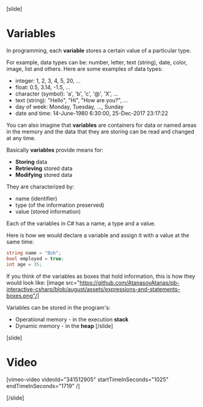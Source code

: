 [slide]
# Variables
In programming, each **variable** stores a certain value of a particular type. 

For example, data types can be: number, letter, text (string), date, color, image, list and others. Here are some examples of data types:
* integer: 1, 2, 3, 4, 5, 20, …
* float: 0.5, 3.14, -1.5, …
* character (symbol): 'a', 'b', 'c', '@', 'X', …
* text (string): "Hello", "Hi", "How are you?", …
* day of week: Monday, Tuesday, …, Sunday
* date and time: 14-June-1980 6:30:00, 25-Dec-2017 23:17:22

You can also imagine that **variables** are containers for data or named areas in the memory and the data that they are storing can be read and changed at any time. 

Basically **variables** provide means for:
  * **Storing** data
  * **Retrieving** stored data
  * **Modifying** stored data
  
They are characterized by:
  * name (identifier)
  * type (of the information preserved)
  * value (stored information)

Each of the variables in C# has a name, a type and a value. 

Here is how we would declare a variable and assign it with a value at the same time:
```csharp
string name = "Bob";
bool employed = true;
int age = 35;
```
If you think of the variables as boxes that hold information, this is how they would look like:
[image src="https://github.com/AtanasovAtanas/pb-interactive-csharp/blob/august/assets/expressions-and-statements-boxes.png"/]

Variables can be stored in the program's:
  * Operational memory - in the execution **stack**
  * Dynamic memory - in the **heap**
[/slide]

[slide]
# Video

[vimeo-video videoId="341512905" startTimeInSeconds="1025" endTimeInSeconds="1719" /]

[/slide]